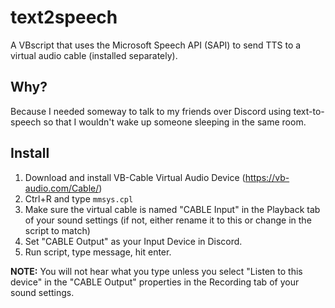 # text2speech
A VBscript that uses the Microsoft Speech API (SAPI) to send TTS to a virtual audio cable (installed separately).

## Why?

Because I needed someway to talk to my friends over Discord using text-to-speech so that I wouldn't wake up someone sleeping in the same room.

## Install

1. Download and install VB-Cable Virtual Audio Device (https://vb-audio.com/Cable/)
2. Ctrl+R and type ```mmsys.cpl```
3. Make sure the virtual cable is named "CABLE Input" in the Playback tab of your sound settings (if not, either rename it to this or change in the script to match)
4. Set "CABLE Output" as your Input Device in Discord.
5. Run script, type message, hit enter.

**NOTE:** You will not hear what you type unless you select "Listen to this device" in the "CABLE Output" properties in the Recording tab of your sound settings.
